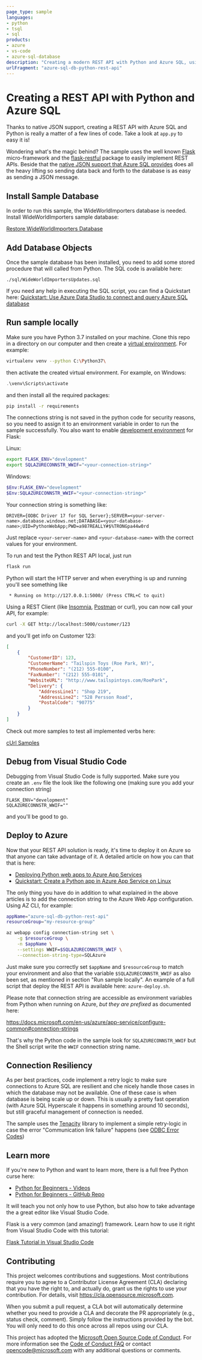 ```yaml
---
page_type: sample
languages:
- python
- tsql
- sql
products:
- azure
- vs-code
- azure-sql-database
description: "Creating a modern REST API with Python and Azure SQL, using Flask and Visual Studio Code"
urlFragment: "azure-sql-db-python-rest-api"
---
```


# Creating a REST API with Python and Azure SQL

<!-- 
Guidelines on README format: https://review.docs.microsoft.com/help/onboard/admin/samples/concepts/readme-template?branch=master

Guidance on onboarding samples to docs.microsoft.com/samples: https://review.docs.microsoft.com/help/onboard/admin/samples/process/onboarding?branch=master

Taxonomies for products and languages: https://review.docs.microsoft.com/new-hope/information-architecture/metadata/taxonomies?branch=master
-->

Thanks to native JSON support, creating a REST API with Azure SQL and Python is really a matter of a few lines of code. Take a look at `app.py` to easy it is!

Wondering what's the magic behind? The sample uses the well known [Flask](https://flask.palletsprojects.com/en/1.1.x/) micro-framework and the [flask-restful](https://flask-restful.readthedocs.io/en/latest/) package to easily implement REST APIs. Beside that the [native JSON support that Azure SQL provides](https://docs.microsoft.com/en-us/azure/sql-database/sql-database-json-features) does all the heavy lifting so sending data back and forth to the database is as easy as sending a JSON message.

## Install Sample Database

In order to run this sample, the WideWorldImporters database is needed. Install WideWorldImporters sample database:

[Restore WideWorldImporters Database](https://github.com/yorek/azure-sql-db-samples#restore-wideworldimporters-database)

## Add Database Objects

Once the sample database has been installed, you need to add some stored procedure that will called from Python. The SQL code is available here:

`./sql/WideWorldImportersUpdates.sql`

If you need any help in executing the SQL script, you can find a Quickstart here: [Quickstart: Use Azure Data Studio to connect and query Azure SQL database](https://docs.microsoft.com/en-us/sql/azure-data-studio/quickstart-sql-database)

## Run sample locally

Make sure you have Python 3.7 installed on your machine. Clone this repo in a directory on our computer and then create a [virtual environment](https://www.youtube.com/watch?v=_eczHOiFMZA&list=PLlrxD0HtieHhS8VzuMCfQD4uJ9yne1mE6&index=34). For example:

```bash
virtualenv venv --python C:\Python37\
```

then activate the created virtual environment. For example, on Windows:

```powershell
.\venv\Scripts\activate
```

and then install all the required packages:

```bash
pip install -r requirements
```

The connections string is not saved in the python code for security reasons, so you need to assign it to an environment variable in order to run the sample successfully. You also want to enable [development environment](https://flask.palletsprojects.com/en/1.1.x/config/#environment-and-debug-features) for Flask:

Linux:

```bash
export FLASK_ENV="development"
export SQLAZURECONNSTR_WWIF="<your-connection-string>"
```

Windows:

```powershell
$Env:FLASK_ENV="development"
$Env:SQLAZURECONNSTR_WWIF="<your-connection-string>"
```

Your connection string is something like:

```
DRIVER={ODBC Driver 17 for SQL Server};SERVER=<your-server-name>.database.windows.net;DATABASE=<your-database-name>;UID=PythonWebApp;PWD=a987REALLY#$%TRONGpa44w0rd
```

Just replace `<your-server-name>` and `<your-database-name>` with the correct values for your environment.

To run and test the Python REST API local, just run

```bash
flask run
```

Python will start the HTTP server and when everything is up and running you'll see something like

```text
 * Running on http://127.0.0.1:5000/ (Press CTRL+C to quit)
```

Using a REST Client (like [Insomnia](https://insomnia.rest/), [Postman](https://www.getpostman.com/) or curl), you can now call your API, for example:

```bash
curl -X GET http://localhost:5000/customer/123
```

and you'll get info on Customer 123:

```json
[
    {
        "CustomerID": 123,
        "CustomerName": "Tailspin Toys (Roe Park, NY)",
        "PhoneNumber": "(212) 555-0100",
        "FaxNumber": "(212) 555-0101",
        "WebsiteURL": "http://www.tailspintoys.com/RoePark",
        "Delivery": {
            "AddressLine1": "Shop 219",
            "AddressLine2": "528 Persson Road",
            "PostalCode": "90775"
        }
    }
]
```

Check out more samples to test all implemented verbs here:

[cUrl Samples](./sample-usage.md)

## Debug from Visual Studio Code

Debugging from Visual Studio Code is fully supported. Make sure you create an `.env` file the look like the following one (making sure you add your connection string)

```
FLASK_ENV="development"
SQLAZURECONNSTR_WWIF=""
```

and you'll be good to go.

## Deploy to Azure

Now that your REST API solution is ready, it's time to deploy it on Azure so that anyone can take advantage of it. A detailed article on how you can that that is here:

- [Deploying Python web apps to Azure App Services](https://medium.com/@GeekTrainer/deploying-python-web-apps-to-azure-app-services-413cc16d4d68)
- [Quickstart: Create a Python app in Azure App Service on Linux](https://docs.microsoft.com/en-us/azure/app-service/containers/quickstart-python?tabs=bash)

The only thing you have do in addition to what explained in the above articles is to add the connection string to the Azure Web App configuration. Using AZ CLI, for example:

```bash
appName="azure-sql-db-python-rest-api"
resourceGroup="my-resource-group"

az webapp config connection-string set \
    -g $resourceGroup \
    -n $appName \
    --settings WWIF=$SQLAZURECONNSTR_WWIF \
    --connection-string-type=SQLAzure
```

Just make sure you correctly set `$appName` and `$resourceGroup` to match your environment and also that the variable `$SQLAZURECONNSTR_WWIF` as also been set, as mentioned in section "Run sample locally". An example of a full script that deploy the REST API is available here: `azure-deploy.sh`.

Please note that connection string are accessible as environment variables from Python when running on Azure, *but they are prefixed* as documented here:

https://docs.microsoft.com/en-us/azure/app-service/configure-common#connection-strings

That's why the Python code in the sample look for `SQLAZURECONNSTR_WWIF` but the Shell script write the `WWIF` connection string name.

## Connection Resiliency

As per best practices, code implement a retry logic to make sure connections to Azure SQL are resilient and che nicely handle those cases in which the database may not be available. One of these case is when database is being scale up or down. This is usually a pretty fast operation (with Azure SQL Hyperscale it happens in something around 10 seconds), but still graceful management of connection is needed. 

The sample uses the [Tenacity](https://tenacity.readthedocs.io/en/latest/) library to implement a simple retry-logic in case the error "Communication link failure" happens (see [ODBC Error Codes](https://docs.microsoft.com/en-us/sql/odbc/reference/appendixes/appendix-a-odbc-error-codes))

## Learn more

If you're new to Python and want to learn more, there is a full free Python curse here:

- [Python for Beginners - Videos](https://aka.ms/python-for-beginners)
- [Python for Beginners - GitHub Repo](https://github.com/microsoft/c9-python-getting-started)

It will teach you not only how to use Python, but also how to take advantage the a great editor like Visual Studio Code.

Flask is a very common (and amazing!) framework. Learn how to use it right from Visual Studio Code with this tutorial:

[Flask Tutorial in Visual Studio Code](https://code.visualstudio.com/docs/python/tutorial-flask)

## Contributing

This project welcomes contributions and suggestions.  Most contributions require you to agree to a
Contributor License Agreement (CLA) declaring that you have the right to, and actually do, grant us
the rights to use your contribution. For details, visit https://cla.opensource.microsoft.com.

When you submit a pull request, a CLA bot will automatically determine whether you need to provide
a CLA and decorate the PR appropriately (e.g., status check, comment). Simply follow the instructions
provided by the bot. You will only need to do this once across all repos using our CLA.

This project has adopted the [Microsoft Open Source Code of Conduct](https://opensource.microsoft.com/codeofconduct/).
For more information see the [Code of Conduct FAQ](https://opensource.microsoft.com/codeofconduct/faq/) or
contact [opencode@microsoft.com](mailto:opencode@microsoft.com) with any additional questions or comments.
